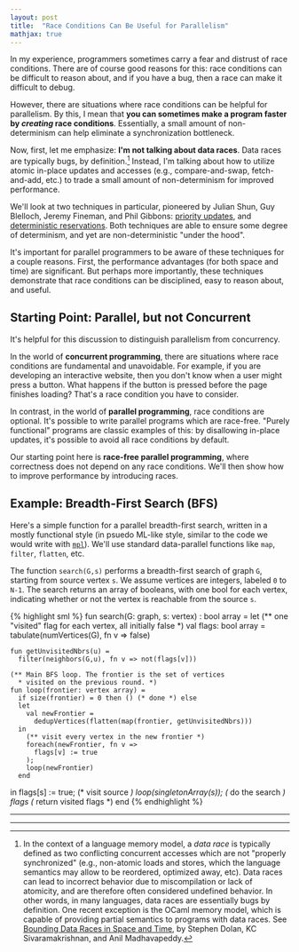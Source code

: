 ```yaml
---
layout: post
title:  "Race Conditions Can Be Useful for Parallelism"
mathjax: true
---
```


In my experience, programmers sometimes carry a fear and distrust of
race conditions. There are of course good reasons for this: race conditions can
be difficult to reason about, and if you have a bug, then a race can make it
difficult to debug.

However, there are situations where race conditions can be helpful for
parallelism. By this, I mean that
**you can sometimes make a program faster by *creating* race conditions**.
Essentially, a small amount of non-determinism can
help eliminate a synchronization bottleneck.

Now, first, let me emphasize: **I'm not talking about data races**.
Data races are typically bugs, by definition.[^1]
Instead, I'm talking about how to utilize atomic in-place updates and accesses
(e.g., compare-and-swap, fetch-and-add, etc.) to trade a small amount of
non-determinism for improved performance.

We'll look at two techniques in particular, pioneered by Julian Shun,
Guy Blelloch, Jeremy Fineman, and Phil Gibbons:
[priority updates](https://www.cs.cmu.edu/~blelloch/papers/SBFG13.pdf), and
[deterministic reservations](https://www.cs.cmu.edu/~jshun/determ.pdf).
Both techniques are able to ensure some degree of determinism, and
yet are non-deterministic "under the hood".

It's important for parallel programmers to be aware of these
techniques for a couple reasons. First, the performance advantages
(for both space and time) are significant. But perhaps more importantly,
these techniques demonstrate that race conditions can be disciplined,
easy to reason about, and useful.

<!-- Familiarizing yourself with this area of algorithm design
forces you to do away with any fears you might have about race conditions.
At a certain point, something clicks, and suddenly, race conditions become
just another thing that you are comfortable reasoning about when trying to
convince yourself that the code you wrote is correct. -->

<!-- If you have ever attempted to design a lock-free or wait-free concurrent
data structure, you are likely aware that there is a whole world of
programming where programmers embrace, rather than eschew, race conditions.
I believe every programmer should at least
become familiar with this area of algorithm and data-structure design. It's
valuable because it forces you to do away with any fears you might have
about race conditions. At a certain point, something clicks, and suddenly,
race conditions become just another thing that you are comfortable reasoning
about when trying to convince yourself that the code you wrote is correct. -->

## Starting Point: Parallel, but not Concurrent

It's helpful for this discussion to distinguish parallelism from concurrency.

In the world of **concurrent programming**, there are situations where race
conditions are fundamental and unavoidable. For example, if you are developing
an interactive website, then you don't know when a user might press a button.
What happens if the button is pressed before the page finishes loading? That's
a race condition you have to consider.

In contrast, in the world of **parallel programming**, race conditions are
optional. It's possible to write parallel programs which are race-free.
"Purely functional" programs are classic examples of this: by
disallowing in-place updates, it's possible to avoid all race conditions by
default.

Our starting point here is **race-free parallel programming**, where
correctness does not depend on any race conditions. We'll then show how to
improve performance by introducing races.

## Example: Breadth-First Search (BFS)

<!-- val tabulate: int * (int -> 'a) -> 'a array
val map: 'a array * ('a -> 'b) -> 'b array
val filter: 'a array * ('a -> bool) -> 'a array
val flatten: 'a array array -> 'a array
val dedupVertices: vertex array -> vertex array -->

Here's a simple function for a parallel breadth-first search, written
in a mostly functional style (in psuedo ML-like style, similar to the
code we would write with [`mpl`](https://github.com/MPLLang/mpl)). We'll
use standard data-parallel functions like `map`, `filter`, `flatten`, etc.

The function `search(G,s)` performs a
breadth-first search of graph `G`, starting from source vertex `s`.
We assume vertices are integers, labeled `0` to `N-1`. The search returns an
array of booleans, with one bool for each vertex, indicating whether or not
the vertex is reachable from the source `s`.

{% highlight sml %}
fun search(G: graph, s: vertex) : bool array =
  let
    (** one "visited" flag for each vertex, all initially false *)
    val flags: bool array =
      tabulate(numVertices(G), fn v => false)

    fun getUnvisitedNbrs(u) =
      filter(neighbors(G,u), fn v => not(flags[v]))

    (** Main BFS loop. The frontier is the set of vertices
      * visited on the previous round. *)
    fun loop(frontier: vertex array) =
      if size(frontier) = 0 then () (* done *) else
      let
        val newFrontier =
          dedupVertices(flatten(map(frontier, getUnvisitedNbrs)))
      in
        (** visit every vertex in the new frontier *)
        foreach(newFrontier, fn v =>
          flags[v] := true
        );
        loop(newFrontier)
      end
  in
    flags[s] := true;        (* visit source *)
    loop(singletonArray(s)); (* do the search *)
    flags                    (* return visited flags *)
  end
{% endhighlight %}

-------------

-------------

[^1]: In the context of a language memory model, a *data race* is typically defined as two conflicting concurrent accesses which are not "properly synchronized" (e.g., non-atomic loads and stores, which the language semantics may allow to be reordered, optimized away, etc). Data races can lead to incorrect behavior due to miscompilation or lack of atomicity, and are therefore often considered undefined behavior. In other words, in many languages, data races are essentially bugs by definition. One recent exception is the OCaml memory model, which is capable of providing partial semantics to programs with data races. See [Bounding Data Races in Space and Time](https://kcsrk.info/papers/pldi18-memory.pdf), by Stephen Dolan, KC Sivaramakrishnan, and Anil Madhavapeddy.
